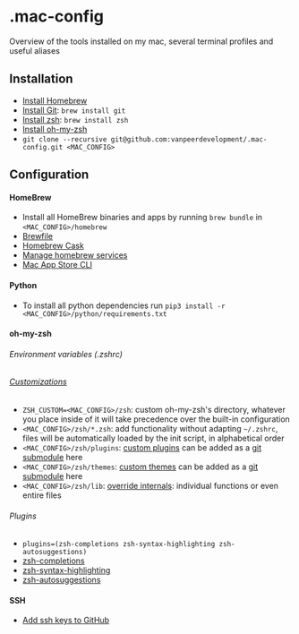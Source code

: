 # .mac-config
Overview of the tools installed on my mac, several terminal profiles and useful aliases

## Installation
- [Install Homebrew](https://brew.sh/)
- [Install Git](https://git-scm.com/): `brew install git`
- [Install zsh](http://www.zsh.org/): `brew install zsh`
- [Install oh-my-zsh](https://ohmyz.sh/)
- `git clone --recursive git@github.com:vanpeerdevelopment/.mac-config.git <MAC_CONFIG>`


## Configuration
#### HomeBrew
- Install all HomeBrew binaries and apps by running `brew bundle` in `<MAC_CONFIG>/homebrew`
- [Brewfile](https://github.com/Homebrew/homebrew-bundle)
- [Homebrew Cask](https://github.com/Homebrew/homebrew-cask)
- [Manage homebrew services](https://github.com/Homebrew/homebrew-services)
- [Mac App Store CLI](https://github.com/mas-cli/mas)

#### Python
- To install all python dependencies run `pip3 install -r <MAC_CONFIG>/python/requirements.txt`
    
#### oh-my-zsh
###### Environment variables (.zshrc)
###### [Customizations](https://github.com/robbyrussell/oh-my-zsh/wiki/Customization)
- `ZSH_CUSTOM=<MAC_CONFIG>/zsh`: custom oh-my-zsh's directory, whatever you place inside of it will take precedence over the built-in configuration
- `<MAC_CONFIG>/zsh/*.zsh`: add functionality without adapting `~/.zshrc`, files will be automatically loaded by the init script, in alphabetical order
- `<MAC_CONFIG>/zsh/plugins`: [custom plugins](https://github.com/robbyrussell/oh-my-zsh/wiki/Customization#overriding-and-adding-plugins) can be added as a [git submodule](https://blog.github.com/2016-02-01-working-with-submodules/) here
- `<MAC_CONFIG>/zsh/themes`: [custom themes](https://github.com/robbyrussell/oh-my-zsh/wiki/Customization#overriding-and-adding-themes) can be added as a [git submodule](https://blog.github.com/2016-02-01-working-with-submodules/) here
- `<MAC_CONFIG>/zsh/lib`: [override internals](https://github.com/robbyrussell/oh-my-zsh/wiki/Customization#overriding-internals): individual functions or even entire files

###### Plugins
- `plugins=(zsh-completions zsh-syntax-highlighting zsh-autosuggestions)`
- [zsh-completions](https://github.com/zsh-users/zsh-completions)
- [zsh-syntax-highlighting](https://github.com/zsh-users/zsh-syntax-highlighting)
- [zsh-autosuggestions](https://github.com/zsh-users/zsh-autosuggestions)

#### SSH
- [Add ssh keys to GitHub](https://docs.github.com/en/authentication/connecting-to-github-with-ssh)